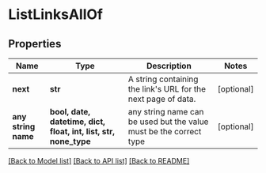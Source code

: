 # ListLinksAllOf


## Properties
Name | Type | Description | Notes
------------ | ------------- | ------------- | -------------
**next** | **str** | A string containing the link&#39;s URL for the next page of data. | [optional] 
**any string name** | **bool, date, datetime, dict, float, int, list, str, none_type** | any string name can be used but the value must be the correct type | [optional]

[[Back to Model list]](../README.md#documentation-for-models) [[Back to API list]](../README.md#documentation-for-api-endpoints) [[Back to README]](../README.md)


